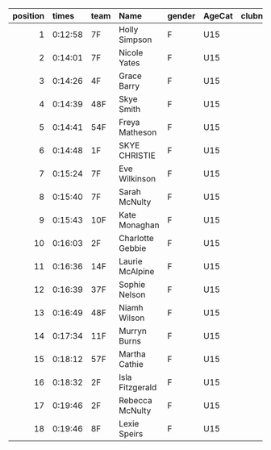 |   position | times   | team   | Name             | gender   | AgeCat   |   clubnumber | Club name             | Website                                |   finishPosition |
|-----------:|:--------|:-------|:-----------------|:---------|:---------|-------------:|:----------------------|:---------------------------------------|-----------------:|
|          1 | 0:12:58 | 7F     | Holly Simpson    | F        | U15      |            7 | Giffnock North AC     | https://www.giffnocknorth.co.uk/       |                5 |
|          2 | 0:14:01 | 7F     | Nicole Yates     | F        | U15      |            7 | Giffnock North AC     | https://www.giffnocknorth.co.uk/       |               14 |
|          3 | 0:14:26 | 4F     | Grace Barry      | F        | U15      |            4 | Inverclyde AC         | https://www.inverclydeac.org/          |               17 |
|          4 | 0:14:39 | 48F    | Skye Smith       | F        | U15      |           48 | Springburn Harriers   | https://www.springburnharriers.co.uk/  |               19 |
|          5 | 0:14:41 | 54F    | Freya Matheson   | F        | U15      |           54 | VP-Glasgow            | https://www.vp-glasgow.com             |               20 |
|          6 | 0:14:48 | 1F     | SKYE CHRISTIE    | F        | U15      |            1 | East Kilbride AC      | http://www.ekac.org.uk/                |               21 |
|          7 | 0:15:24 | 7F     | Eve Wilkinson    | F        | U15      |            7 | Giffnock North AC     | https://www.giffnocknorth.co.uk/       |               24 |
|          8 | 0:15:40 | 7F     | Sarah McNulty    | F        | U15      |            7 | Giffnock North AC     | https://www.giffnocknorth.co.uk/       |               25 |
|          9 | 0:15:43 | 10F    | Kate Monaghan    | F        | U15      |           10 | Shettleston Harriers  | http://shettlestonharriers.org.uk/     |               26 |
|         10 | 0:16:03 | 2F     | Charlotte Gebbie | F        | U15      |            2 | Kilmarnock H&AC       | http://www.kilmarnockharriers.com/     |               27 |
|         11 | 0:16:36 | 14F    | Laurie McAlpine  | F        | U15      |           14 | Ayr Seaforth AC       | https://www.ayrseaforth.co.uk/         |               28 |
|         12 | 0:16:39 | 37F    | Sophie Nelson    | F        | U15      |           37 | Law & District AAC    | http://www.lawaac.co.uk/               |               29 |
|         13 | 0:16:49 | 48F    | Niamh Wilson     | F        | U15      |           48 | Springburn Harriers   | https://www.springburnharriers.co.uk/  |               30 |
|         14 | 0:17:34 | 11F    | Murryn Burns     | F        | U15      |           11 | Airdrie Harriers      | http://airdrieharriers.org/            |               33 |
|         15 | 0:18:12 | 57F    | Martha Cathie    | F        | U15      |           57 | Whitemoss AAC         | https://whitemossaac.co.uk/            |               34 |
|         16 | 0:18:32 | 2F     | Isla Fitzgerald  | F        | U15      |            2 | Kilmarnock H&AC       | http://www.kilmarnockharriers.com/     |               35 |
|         17 | 0:19:46 | 2F     | Rebecca McNulty  | F        | U15      |            2 | Kilmarnock H&AC       | http://www.kilmarnockharriers.com/     |               36 |
|         18 | 0:19:46 | 8F     | Lexie Speirs     | F        | U15      |            8 | Bellahouston Harriers | http://www.bellahoustonharriers.co.uk/ |               37 |
